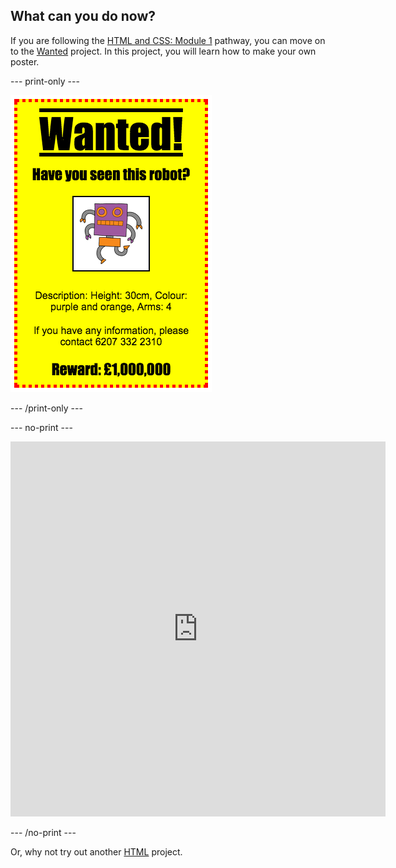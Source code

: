## What can you do now?

If you are following the [HTML and CSS: Module 1](https://projects.raspberrypi.org/en/pathways/webdev-module-1) pathway, you can move on to the [Wanted](https://projects.raspberrypi.org/en/projects/wanted) project. In this project, you will learn how to make your own poster.

--- print-only --- 

![A wanted poster of a robot](images/wanted-final.png)

--- /print-only ---

--- no-print ---

<iframe src="https://editor.raspberrypi.org/en/embed/viewer/wanted-starter" width="600" height="600" frameborder="0" marginwidth="0" marginheight="0" allowfullscreen>
</iframe>

--- /no-print ---

Or, why not try out another [HTML](https://projects.raspberrypi.org/en/projects?software%5B%5D=html-css-javascript) project.